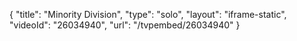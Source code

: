 {
    "title": "Minority Division",
    "type": "solo",
    "layout": "iframe-static",
    "videoId": "26034940",
    "url": "\/tvpembed\/26034940"
}